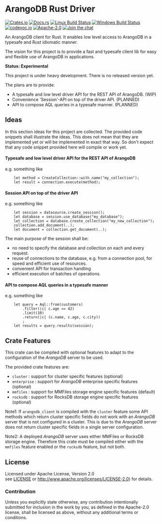 
# ArangoDB Rust Driver

[![Crates.io][crb]][crl]
[![Docs.rs][dcb]][dcl]
[![Linux Build Status][tcb]][tcl]
[![Windows Build Status][avb]][avl]
[![codevoc.io][cvb]][cvl]
[![Apache-2.0][lib]][lil]
[![Join the chat][gcb]][gcl]

[crb]: https://img.shields.io/crates/v/arangodb_client.svg
[dcb]: https://docs.rs/arangodb_client/badge.svg
[tcb]: https://travis-ci.org/innoave/arangodb-rust-driver.svg?branch=master
[avb]: https://ci.appveyor.com/api/projects/status/github/innoave/arangodb-rust-driver?branch=master&svg=true
[cvb]: https://codecov.io/gh/innoave/arangodb-rust-driver/branch/master/graph/badge.svg
[lib]: https://img.shields.io/badge/license-Apache%2D%2D2%2E0-blue.svg
[gcb]: https://badges.gitter.im/innoave/arangodb-rust-driver.svg

[crl]: https://crates.io/crates/arangodb_client
[dcl]: https://docs.rs/arangodb_client
[tcl]: https://travis-ci.org/innoave/arangodb-rust-driver
[avl]: https://ci.appveyor.com/project/innoave/arangodb-rust-driver
[cvl]: https://codecov.io/github/innoave/arangodb-rust-driver?branch=master
[lil]: https://www.apache.org/licenses/LICENSE-2.0
[gcl]: https://gitter.im/innoave/arangodb-rust-driver

An ArangoDB client for Rust. It enables low level access to ArangoDB in a
typesafe and Rust idiomatic manner. 

<!--TODO uncomment this section once the first release has been published
[Documentation](https://docs.rs/arangodb_client)
-->

The vision for this project is to provide a fast and typesafe client lib for
easy and flexible use of ArangoDB in applications.  

**Status: Experimental**

This project is under heavy development. There is no released version yet.

The plans are to provide:

* A typesafe and low level driver API for the REST API of ArangoDB. (WIP)
* Convenience 'Session'-API on top of the driver API. (PLANNED)
* API to compose AQL queries in a typesafe manner. (PLANNED)

## Ideas

In this section ideas for this project are collected. The provided code
snippets shall illustrate the ideas. This does not mean that they are
implemented yet or will be implemented in exact that way. So don't
expect that any code snippet provided here will compile or work yet. 

#### Typesafe and low level driver API for the REST API of ArangoDB

e.g. something like

```
    let method = CreateCollection::with_name("my_collection");
    let result = connection.execute(method);
```

#### Session API on top of the driver API

e.g. something like

```
    let session = datasource.create_session();
    let database = session.use_database("my_database");
    let collection = database.create_collection("my_new_collection");
    collection.add_document(..);
    let document = collection.get_document(..);
```

The main purpose of the session shall be:
* no need to specify the database and collection on each and every request.
* reuse of connections to the database, e.g. from a connection pool, for
  speed and efficient use of resources.
* convenient API for transaction handling
* efficient execution of batches of operations.

#### API to compose AQL queries in a typesafe manner

e.g. something like

```
    let query = Aql::from(customers)
        .filter(|c| c.age == 42)
        .limit(10)
        .return(|c| (c.name, c.age, c.city))
        ;
    let results = query.results(session);
```

## Crate Features

This crate can be compiled with optional features to adapt to the configuration
of the *ArangoDB* server to be used.

The provided crate features are:

* `cluster` : support for cluster specific features (optional)
* `enterprise` : support for *ArangoDB* enterprise specific features (optional)
* `mmfiles` : support for MMFiles storage engine specific features (default)
* `rocksdb` : support for RocksDB storage engine specific features (optional)

Note1: If `arangodb_client` is compiled with the `cluster` feature some API
       methods which return cluster specific fields do not work with an
       *ArangoDB* server that is not configured in a cluster. This is due to
       the *ArangoDB* server does not return cluster specific fields in a 
       single server configuration.
       
Note2: A deployed *ArangoDB* server uses either MMFiles or RocksDB storage
       engine. Therefore this crate must be compiled either with the
       `mmfiles` feature enabled or the `rocksdb` feature, but not both.  

<!--TODO uncomment this section once the first release has been published
## Usage

#### Examples:

**Single server with MMFiles storage engine**

By default `arangodb_client` is compiled with support for single server
configurations using the MMFiles storage engine.

Add this to your `Cargo.toml` to use this crate with default features:

```toml
[dependencies]
arangodb_client = "0.1"
```

This is equivalent to:

```toml
[dependencies]
arangodb_client = { version = "0.1", default-features = false, features = ["mmfiles"] }
```

**Using RocksDB storage engine**

If the *ArangoDB* server is configured to use the RocksDB storage engine,
`arangodb_client` should be compiled with the `rocksdb` feature to support
RocksDB specific attributes and fields within the API methods.

```toml
[dependencies]
arangodb_client = { version = "0.1", default-features = false, features = ["rocksdb"] }
```

**Using an *ArangoDB* Cluster**

To use the *ArangoDB* cluster specific features of the API, `arangodb_client`
must be compiled with the `cluster` feature enabled.

To use a clustered server with MMFiles storage engine and enterprise features
add this to your dependencies:

```toml
[dependencies]
arangodb_client = { version = "0.1", features = ["cluster"] }
```

To use a clustered server with RocksDB storage engine add this to your dependencies:

```toml
[dependencies]
arangodb_client = { version = "0.1", default-features = false, features = ["rocksdb", "cluster"] }
```

**Using *ArangoDB* Enterprise features**

To add support for *ArangoDB* enterprise features in the client API add this to
your dependencies:

```toml
[dependencies]
arangodb_client = { version = "0.1", features = ["enterprise"] }
```

And with RocksDB storage engine instead of MMFiles:

```toml
[dependencies]
arangodb_client = { version = "0.1", default-features = false, features = ["rocksdb", "enterprise"] }
```
-->

## License

Licensed under Apache License, Version 2.0<br/>
see [LICENSE](LICENSE) or http://www.apache.org/licenses/LICENSE-2.0) for details.

### Contribution

Unless you explicitly state otherwise, any contribution intentionally submitted
for inclusion in the work by you, as defined in the Apache-2.0 license, shall be licensed as above, without any
additional terms or conditions.
